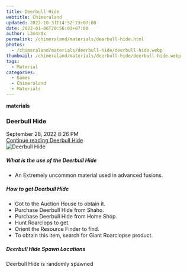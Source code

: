 ```yaml
---
title: Deerbull Hide
webtitle: Chimeraland
updated: 2022-10-31T14:52:23+07:00
date: 2022-01-06T20:56:03+07:00
author: L3n4r0x
permalink: /chimeraland/materials/deerbull-hide.html
photos:
  - /chimeraland/materials/deerbull-hide/deerbull-hide.webp
thumbnail: /chimeraland/materials/deerbull-hide/deerbull-hide.webp
tags:
  - Material
categories:
  - Games
  - Chimeraland
  - Materials
---
```


<section id="bootstrap-wrapper"><link rel="stylesheet" href="https://cdn.statically.io/gh/dimaslanjaka/Web-Manajemen/40ac3225/css/bootstrap-4.5-wrapper.css"/><div class="row g-0 border rounded overflow-hidden flex-md-row mb-4 shadow-sm position-relative"><div class="col p-4 d-flex flex-column position-static"><strong class="d-inline-block mb-2 text-success">materials</strong><h3 class="mb-0">Deerbull Hide</h3><div class="mb-1 text-muted">September 28, 2022 8:26 PM</div><a href="#" class="stretched-link d-none">Continue reading Deerbull Hide</a></div><div class="col-auto d-none d-lg-block"><img src="/chimeraland/materials/deerbull-hide/deerbull-hide.webp" alt="Deerbull Hide"/></div></div><div class="row"><div class="col-lg-6 col-12 mb-2"><div class="card"><div class="card-body"><h5 class="card-title">What is the use of the Deerbull Hide</h5><div class="card-text"><ul><li>An Extremely uncommon material used in advanced fusions.</li></ul></div></div></div></div><div class="col-lg-6 col-12 mb-2"><div class="card"><div class="card-body"><h5 class="card-title">How to get Deerbull Hide</h5><div class="card-text"><ul><li>Got to the Auction House to obtain it.</li><li>Purchase Deerbull Hide from Shaho.</li><li>Purchase Deerbull Hide from Home Shop.</li><li>Hunt Roarclops to get.</li><li>Orient the Resource Finder to find.</li><li>To obtain this item, search for Giant Roarclopse product.</li></ul></div></div></div></div><div class="col-12 mb-2"><h5>Deerbull Hide Spawn Locations</h5><p>Deerbull Hide is randomly spawned</p></div></div></section>